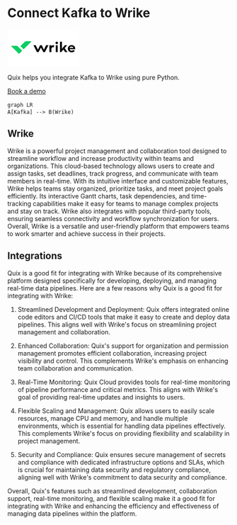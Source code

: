 # Connect Kafka to Wrike

![](./images/logo_1.jpg)

Quix helps you integrate Kafka to Wrike using pure Python.

<div>
<a class="md-button md-button--primary" href="https://share.hsforms.com/1iW0TmZzKQMChk0lxd_tGiw4yjw2?__hstc=175542013.2303933fbd746c0ac86d9ccbe9bc9100.1728383268831.1729603416735.1729620918855.31&__hssc=175542013.1.1729620918855&__hsfp=2132701734" target="_blank" style="margin-right:.5rem;">Book a demo</a>
<br/>
</div>

```mermaid
graph LR
A[Kafka] --> B(Wrike)
```

## Wrike

Wrike is a powerful project management and collaboration tool designed to streamline workflow and increase productivity within teams and organizations. This cloud-based technology allows users to create and assign tasks, set deadlines, track progress, and communicate with team members in real-time. With its intuitive interface and customizable features, Wrike helps teams stay organized, prioritize tasks, and meet project goals efficiently. Its interactive Gantt charts, task dependencies, and time-tracking capabilities make it easy for teams to manage complex projects and stay on track. Wrike also integrates with popular third-party tools, ensuring seamless connectivity and workflow synchronization for users. Overall, Wrike is a versatile and user-friendly platform that empowers teams to work smarter and achieve success in their projects.

## Integrations

Quix is a good fit for integrating with Wrike because of its comprehensive platform designed specifically for developing, deploying, and managing real-time data pipelines. Here are a few reasons why Quix is a good fit for integrating with Wrike:

1. Streamlined Development and Deployment: Quix offers integrated online code editors and CI/CD tools that make it easy to create and deploy data pipelines. This aligns well with Wrike's focus on streamlining project management and collaboration.

2. Enhanced Collaboration: Quix's support for organization and permission management promotes efficient collaboration, increasing project visibility and control. This complements Wrike's emphasis on enhancing team collaboration and communication.

3. Real-Time Monitoring: Quix Cloud provides tools for real-time monitoring of pipeline performance and critical metrics. This aligns with Wrike's goal of providing real-time updates and insights to users.

4. Flexible Scaling and Management: Quix allows users to easily scale resources, manage CPU and memory, and handle multiple environments, which is essential for handling data pipelines effectively. This complements Wrike's focus on providing flexibility and scalability in project management.

5. Security and Compliance: Quix ensures secure management of secrets and compliance with dedicated infrastructure options and SLAs, which is crucial for maintaining data security and regulatory compliance, aligning well with Wrike's commitment to data security and compliance.

Overall, Quix's features such as streamlined development, collaboration support, real-time monitoring, and flexible scaling make it a good fit for integrating with Wrike and enhancing the efficiency and effectiveness of managing data pipelines within the platform.


